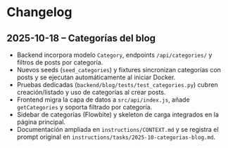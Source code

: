 # Changelog

## 2025-10-18 – Categorías del blog
- Backend incorpora modelo `Category`, endpoints `/api/categories/` y filtros de posts por categoría.
- Nuevos seeds (`seed_categories`) y fixtures sincronizan categorías con posts y se ejecutan automáticamente al iniciar Docker.
- Pruebas dedicadas (`backend/blog/tests/test_categories.py`) cubren creación/listado y uso de categorías al crear posts.
- Frontend migra la capa de datos a `src/api/index.js`, añade `getCategories` y soporta filtrado por categoría.
- Sidebar de categorías (Flowbite) y skeleton de carga integrados en la página principal.
- Documentación ampliada en `instructions/CONTEXT.md` y se registra el prompt original en `instructions/tasks/2025-10-categorias-blog.md`.
